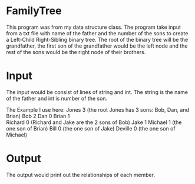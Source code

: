 # FamilyTree
This program was from my data structure class. The program take input from a txt file with name of the father and the number of the sons to create a Left-Child Right-Sibling binary tree. The root of the binary tree will be the grandfather, the first son of the grandfather would be the left node and the rest of the sons would be the right node of their brothers.




# Input
The input would be consist of lines of string and int. The string is the name of the father and int is number of the son.

The Example I use here:
Jones     3 (the root Jones has 3 sons: Bob, Dan, and Brian)
Bob       2 
Dan       0
Brian     1    
Richard   0 (Richard and Jake are the 2 sons of Bob)
Jake      1 
Michael   1 (the one son of Brian)
Bill      0 (the one son of Jake)
Deville   0 (the one son of Michael)

# Output
The output would print out the relationships of each member.

